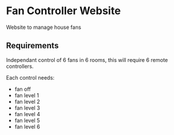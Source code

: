 # Fan Controller Website

Website to manage house fans

## Requirements

Independant control of 6 fans in 6 rooms, this will require 6 remote controllers.

Each control needs:

- fan off
- fan level 1
- fan level 2
- fan level 3
- fan level 4
- fan level 5
- fan level 6
